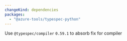 ```yaml
---
changeKind: dependencies
packages:
  - "@azure-tools/typespec-python"
---
```


Use `@typespec/compiler` `0.59.1` to absorb fix for compiler